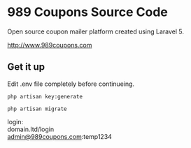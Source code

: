 <h1>989 Coupons Source Code</h1>
<p>Open source coupon mailer platform created using Laravel 5.</p>
<a href="http://www.989coupons.com">http://www.989coupons.com</a>

<h2>Get it up</h2>
<p>Edit .env file completely before continueing.</p>

<p><code>php artisan key:generate</code></p>
<p><code>php artisan migrate</code></p>

login:<br />
domain.ltd/login<br />
admin@989coupons.com:temp1234
